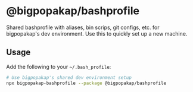 @bigpopakap/bashprofile
=======================

Shared bashprofile with aliases, bin scrips, git configs, etc. for bigpopakap's dev environment.
Use this to quickly set up a new machine.

## Usage

Add the following to your `~/.bash_profile`:
```bash
# Use bigpopakap's shared dev environment setup
npx bigpopakap-bashprofile --package @bigpopakap/bashprofile
```
